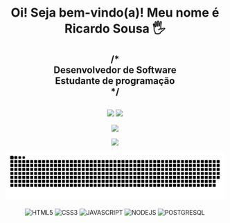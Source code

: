<h1 align="center">
Oi! Seja bem-vindo(a)! Meu nome é Ricardo Sousa 🖐️
</h1>

<h2 align="center">
 /* </br>
 Desenvolvedor de Software </br>
 Estudante de programação </br>
 */
</h2>

##
<p align="center">
  <a href= "https://www.linkedin.com/in/ricardo-henrique-p-de-sousa/" target="_blank"><img src="https://img.shields.io/badge/-LinkedIn-%230077B5?style=for-the-badge&logo=linkedin&logoColor=white" target="_blank"></a> 
 <a href = "mailto:ricardohenriquep19@gmail.com"><img src="https://img.shields.io/badge/-Gmail-%23333?style=for-the-badge&logo=gmail&logoColor=white" target="_blank"></a>
</p>

<div align="center">
  <img height=180 align="center" src="https://github-readme-stats.vercel.app/api?username=Ryckard0&theme=tokyonight&rank_icon=github&card_width=300&show_icons=true&bg_color=90,000000,040449"  />
</div>

<p align="center">
<img height=150 align="center" src="https://github-readme-stats.vercel.app/api/top-langs/?username=Ryckard0&theme=tokyonight&hide_border=false&include_all_commits=false&count_private=false&layout=compact" />
</p>

<!-- Jogo da cobrinha -->
<picture>
  <source media="(prefers-color-scheme: dark)" srcset="https://raw.githubusercontent.com/Ryckard0/Ryckard0/output/github-contribution-grid-snake-dark.svg">
  <source media="(prefers-color-scheme: light)" srcset="https://raw.githubusercontent.com/Ryckard0/Ryckard0/output/github-contribution-grid-snake-dark.svg">
  <img alt="github contribution grid snake animation" src="https://raw.githubusercontent.com/Ryckard0/Ryckard0/output/github-contribution-grid-snake.svg">
</picture>

<!-- Tecnologias -->

<div align="center" style="display: inline_block"><br/>
  <img align="center" alt="HTML5" src="https://img.shields.io/badge/HTML5-E34F26?style=for-the-badge&logo=html5&logoColor=white"/>
  <img align="center" alt="CSS3" src="https://img.shields.io/badge/CSS3-1572B6?style=for-the-badge&logo=css3&logoColor=white"/>
  <img align="center" alt="JAVASCRIPT" src="https://img.shields.io/badge/JavaScript-F7DF1E?style=for-the-badge&logo=javascript&logoColor=black"/>
  <img align="center" alt="NODEJS" src="https://img.shields.io/badge/Node.js-43853D?style=for-the-badge&logo=node.js&logoColor=black"/>
  <img align="center" alt="POSTGRESQL" src="https://img.shields.io/badge/PostgreSQL-316192?style=for-the-badge&logo=postgresql&logoColor=white"/>
</div>

